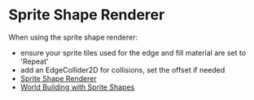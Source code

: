 # Sprite Shape Renderer

When using the sprite shape renderer:

* ensure your sprite tiles used for the edge and fill material are set to 'Repeat'
* add an EdgeCollider2D for collisions, set the offset if needed
* [Sprite Shape Renderer](https://docs.unity3d.com/2020.3/Documentation/Manual/class-SpriteShapeRenderer.html)
* [World Building with Sprite Shapes](https://blog.unity.com/technology/intro-to-2d-world-building-with-sprite-shape)
